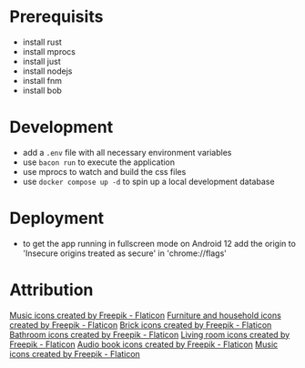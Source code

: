 # Prerequisits

- install rust
- install mprocs
- install just
- install nodejs
- install fnm
- install bob

# Development

- add a `.env` file with all necessary environment variables
- use `bacon run` to execute the application
- use mprocs to watch and build the css files
- use `docker compose up -d` to spin up a local development database

# Deployment

- to get the app running in fullscreen mode on Android 12 add the origin to 'Insecure origins treated as secure' in 'chrome://flags'

# Attribution

[Music icons created by Freepik - Flaticon](https://www.flaticon.com/free-icons/music)
[Furniture and household icons created by Freepik - Flaticon](https://www.flaticon.com/free-icons/furniture-and-household)
[Brick icons created by Freepik - Flaticon](https://www.flaticon.com/free-icons/brick)
[Bathroom icons created by Freepik - Flaticon](https://www.flaticon.com/free-icons/bathroom)
[Living room icons created by Freepik - Flaticon](https://www.flaticon.com/free-icons/living-room)
[Audio book icons created by Freepik - Flaticon](https://www.flaticon.com/free-icons/audio-book)
[Music icons created by Freepik - Flaticon](https://www.flaticon.com/free-icons/music)

